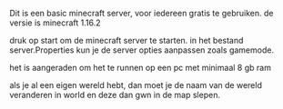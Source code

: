 Dit is een basic minecraft server, voor iedereen gratis te gebruiken. de versie is minecraft 1.16.2

druk op start om de minecraft server te starten.
in het bestand server.Properties kun je de server opties aanpassen zoals gamemode.

het is aangeraden om het te runnen op een pc met minimaal 8 gb ram

als je al een eigen wereld hebt, dan moet je de naam van de wereld veranderen in world en deze dan gwn in de map slepen.